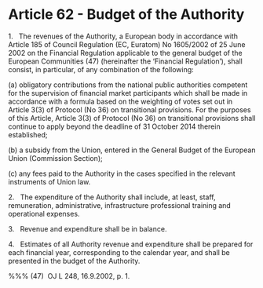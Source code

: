 # Article 62 - Budget of the Authority


1.   The revenues of the Authority, a European body in accordance with Article 185 of Council Regulation (EC, Euratom) No 1605/2002 of 25 June 2002 on the Financial Regulation applicable to the general budget of the European Communities (47) (hereinafter the ‘Financial Regulation’), shall consist, in particular, of any combination of the following:

(a) obligatory contributions from the national public authorities competent for the supervision of financial market participants which shall be made in accordance with a formula based on the weighting of votes set out in Article 3(3) of Protocol (No 36) on transitional provisions. For the purposes of this Article, Article 3(3) of Protocol (No 36) on transitional provisions shall continue to apply beyond the deadline of 31 October 2014 therein established;

(b) a subsidy from the Union, entered in the General Budget of the European Union (Commission Section);

(c) any fees paid to the Authority in the cases specified in the relevant instruments of Union law.

2.   The expenditure of the Authority shall include, at least, staff, remuneration, administrative, infrastructure professional training and operational expenses.

3.   Revenue and expenditure shall be in balance.

4.   Estimates of all Authority revenue and expenditure shall be prepared for each financial year, corresponding to the calendar year, and shall be presented in the budget of the Authority.

%%% (47)  OJ L 248, 16.9.2002, p. 1.
